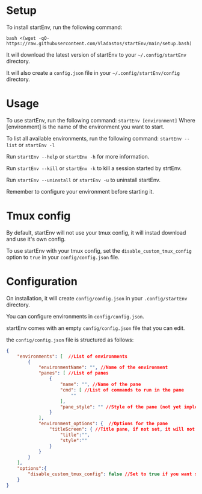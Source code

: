 #  Setup

To install startEnv, run the following command:

`bash <(wget -qO- https://raw.githubusercontent.com/Vladastos/startEnv/main/setup.bash)`

It will download the latest version of startEnv to your `~/.config/startEnv` directory.

It will also create a `config.json` file in your `~/.config/startEnv/config` directory.

# Usage

To use startEnv, run the following command:
`startEnv [environment]`
Where [environment] is the name of the environment you want to start.

To list all available environments, run the following command:
`startEnv --list` or `startEnv -l`

Run `startEnv --help` or `startEnv -h` for more information.

Run `startEnv --kill` or `startEnv -k` to kill a session started by strtEnv.

Run `startEnv --uninstall` or `startEnv -u` to uninstall startEnv.

Remember to configure your environment before starting it.

# Tmux config

By default, startEnv will not use your tmux config, it will instad download and use it's own config.

To use startEnv with your tmux config, set the `disable_custom_tmux_config` option to `true` in your `config/config.json` file.

# Configuration

On installation, it will create `config/config.json` in your `.config/startEnv` directory.

You can configure environments in `config/config.json`.

startEnv comes with an empty `config/config.json` file that you can edit.

the `config/config.json` file is structured as follows:

```json
{
    "environments": [  //List of environments
        {
            "environmentName": "", //Name of the environment
            "panes": [ //List of panes
                {
                    "name": "", //Name of the pane
                    "cmd": [ //List of commands to run in the pane
                        ""
                    ],
                    "pane_style": "" //Style of the pane (not yet implemented)
                }
            ],
            "environment_options": {  //Options for the pane
                "titleScreen": { //Title pane, if not set, it will not be created
                    "title":"",
                    "style":""
                } 
            }
        }
    ],
    "options":{
        "disable_custom_tmux_config": false //Set to true if you want startEnv to use your tmux config (not yet implemented)
    }
}
```
